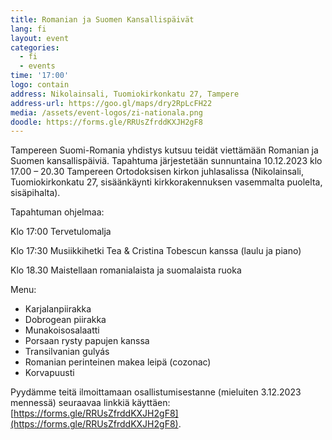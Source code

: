 ```yaml
---
title: Romanian ja Suomen Kansallispäivät
lang: fi
layout: event
categories:
  - fi
  - events
time: '17:00'
logo: contain
address: Nikolainsali, Tuomiokirkonkatu 27, Tampere
address-url: https://goo.gl/maps/dry2RpLcFH22
media: /assets/event-logos/zi-nationala.png
doodle: https://forms.gle/RRUsZfrddKXJH2gF8
---
```


Tampereen Suomi-Romania yhdistys kutsuu teidät viettämään Romanian ja
Suomen kansallispäiviä. Tapahtuma järjestetään sunnuntaina 10.12.2023
klo 17.00 – 20.30 Tampereen Ortodoksisen kirkon juhlasalissa
(Nikolainsali, Tuomiokirkonkatu 27, sisäänkäynti kirkkorakennuksen
vasemmalta puolelta, sisäpihalta).

Tapahtuman ohjelmaa:

Klo 17:00 Tervetulomalja

Klo 17:30 Musiikkihetki Tea & Cristina Tobescun kanssa (laulu ja piano)

Klo 18.30 Maistellaan romanialaista ja suomalaista ruoka

Menu:

- Karjalanpiirakka
- Dobrogean piirakka
- Munakoisosalaatti
- Porsaan rysty papujen kanssa
- Transilvanian gulyás
- Romanian perinteinen makea leipä (cozonac)
- Korvapuusti

Pyydämme teitä ilmoittamaan osallistumisestanne (mieluiten 3.12.2023
mennessä) seuraavaa linkkiä käyttäen:
[https://forms.gle/RRUsZfrddKXJH2gF8](https://forms.gle/RRUsZfrddKXJH2gF8).
